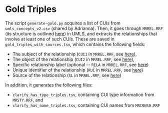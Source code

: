 # Gold Triples

The script `generate-gold.py` acquires a list of CUIs from `umls_concepts_v2.csv` (shared by Adrianna). Then, it goes through `MRREL.RRF` (its structure is outlined [here](https://www.ncbi.nlm.nih.gov/books/NBK9685/table/ch03.T.related_concepts_file_mrrel_rrf/?report=objectonly)) in UMLS, and extracts the relationships that involve at least one of such CUIs. These are saved in `gold_triples_with_sources.tsv`, which contains the following fields:
- The subject of the relationship (`CUI1` in `MRREL.RRF`, see [here](https://www.ncbi.nlm.nih.gov/books/NBK9685/table/ch03.T.related_concepts_file_mrrel_rrf/?report=objectonly)),
- The object of the relationship (`CUI2` in `MRREL.RRF`, see [here](https://www.ncbi.nlm.nih.gov/books/NBK9685/table/ch03.T.related_concepts_file_mrrel_rrf/?report=objectonly)),
- Specific relationship label (optional -- `RELA` in `MRREL.RRF`, see [here](https://www.ncbi.nlm.nih.gov/books/NBK9685/table/ch03.T.related_concepts_file_mrrel_rrf/?report=objectonly))
- Unique identifier of the relationship (`RUI` in `MRREL.RRF`, see [here](https://www.ncbi.nlm.nih.gov/books/NBK9685/table/ch03.T.related_concepts_file_mrrel_rrf/?report=objectonly))
- Source of the relationship (`SL` in `MRREL.RRF`, see [here](https://www.ncbi.nlm.nih.gov/books/NBK9685/table/ch03.T.related_concepts_file_mrrel_rrf/?report=objectonly))

In addition, it generates the following files:
- `clarify_has_type_triples.tsv`, containing CUI type information from `MRSTY.RRF`, and
- `clarify_has_name_triples.tsv`, containing CUI names from `MRCONSO.RRF`
